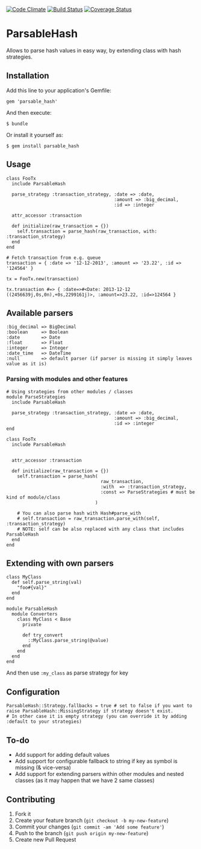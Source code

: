 [![Code Climate](https://codeclimate.com/github/koleksiuk/parsable_hash.png)](https://codeclimate.com/github/koleksiuk/parsable_hash)
[![Build Status](https://secure.travis-ci.org/koleksiuk/parsable_hash.png)](http://travis-ci.org/koleksiuk/parsable_hash)
[![Coverage Status](https://coveralls.io/repos/koleksiuk/parsable_hash/badge.png)](https://coveralls.io/r/koleksiuk/parsable_hash)

# ParsableHash

Allows to parse hash values in easy way, by extending class with hash
strategies.
## Installation

Add this line to your application's Gemfile:

    gem 'parsable_hash'

And then execute:

    $ bundle

Or install it yourself as:

    $ gem install parsable_hash

## Usage

    class FooTx
      include ParsableHash

      parse_strategy :transaction_strategy, :date => :date, 
                                            :amount => :big_decimal, 
                                            :id => :integer

      attr_accessor :transaction

      def initialize(raw_transaction = {})
        self.transaction = parse_hash(raw_transaction, with: :transaction_strategy) 
      end
    end

    # Fetch transaction from e.g. queue
    transaction = { :date => '12-12-2013', :amount => '23.22', :id => '124564' }

    tx = FooTx.new(transaction)

    tx.transaction #=> { :date=>#<Date: 2013-12-12 ((2456639j,0s,0n),+0s,2299161j)>, :amount=>23.22, :id=>124564 } 

## Available parsers
    :big_decimal => BigDecimal
    :boolean     => Boolean
    :date        => Date
    :float       => Float
    :integer     => Integer
    :date_time   => DateTime
    :null        => default parser (if parser is missing it simply leaves value as it is)

### Parsing with modules and other features

    # Using strategies from other modules / classes
    module ParseStrategies
      include ParsableHash

      parse_strategy :transaction_strategy, :date => :date, 
                                            :amount => :big_decimal, 
                                            :id => :integer
    end

    class FooTx
      include ParsableHash


      attr_accessor :transaction

      def initialize(raw_transaction = {})
        self.transaction = parse_hash(
                                       raw_transaction,
                                       :with  => :transaction_strategy,
                                       :const => ParseStrategies # must be kind of module/class
                                     )

        # You can also parse hash with Hash#parse_with
        # self.transaction = raw_transaction.parse_with(self, :transaction_strategy)
        # NOTE: self can be also replaced with any class that includes ParsableHash
      end
    end


## Extending with own parsers

    class MyClass
      def self.parse_string(val)
        "foo#{val}"
      end
    end

    module ParsableHash
      module Converters
        class MyClass < Base
          private

          def try_convert
            ::MyClass.parse_string(@value)
          end
        end
      end
    end

And then use ```:my_class``` as parse strategy for key

## Configuration
    ParsableHash::Strategy.fallbacks = true # set to false if you want to raise ParsableHash::MissingStrategy if strategy doesn't exist. 
    # In other case it is empty strategy (you can override it by adding :default to your strategies)

## To-do
* Add support for adding default values
* Add support for configurable fallback to string if key as symbol is missing (&
  vice-versa)
* Add support for extending parsers within other modules and nested
  classes (as it may happen that we have 2 same classes)



## Contributing

1. Fork it
2. Create your feature branch (`git checkout -b my-new-feature`)
3. Commit your changes (`git commit -am 'Add some feature'`)
4. Push to the branch (`git push origin my-new-feature`)
5. Create new Pull Request
